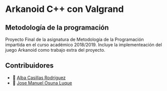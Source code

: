 # Arkanoid C++ con Valgrand
## Metodología de la programación
Proyecto Final de la asignatura de Metodología de la Programación impartida en el curso académico 2018/2019.
Incluye la implementeación del juego Arkanoid como trabajo extra del proyecto.

## Contribuidores
+ :bust_in_silhouette: [Alba Casillas Rodríguez](https://github.com/CasillasAlba)
+ :bust_in_silhouette: [Jose Manuel Osuna Luque](https://github.com/JosuZx13)
